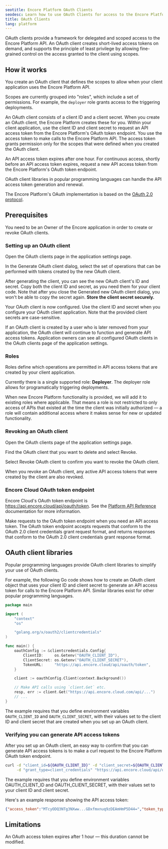 ```yaml
---
seotitle: Encore Platform OAuth Clients
seodesc: Learn how to use OAuth Clients for access to the Encore Platform API
title: OAuth Clients
lang: platform
---
```


OAuth clients provide a framework for delegated and scoped access to the Encore Platform API. An OAuth client creates short-lived access tokens on demand, and supports the principle of least privilege by allowing fine-grained control on the access granted to the client using scopes.

## How it works
You create an OAuth client that defines the scopes to allow when your client application uses the Encore Platform API.

Scopes are currently grouped into "roles", which include a set of permissions.
For example, the `deployer` role grants access to the triggering deployments.

An OAuth client consists of a client ID and a client secret. When you create an OAuth client, the Encore Platform creates these for you. Within your client application, use the client ID and client secret to request an API access token from the Encore Platform's OAuth token endpoint. You use the access token to make calls to the Encore Platform API. The access token grants permission only for the scopes that were defined when you created the OAuth client.

An API access token expires after one hour. For continuous access, shortly before an API access token expires, request a new API access token from the Encore Platform's OAuth token endpoint.

OAuth client libraries in popular programming languages can handle the API access token generation and renewal.

The Encore Platform's OAuth implementation is based on the [OAuth 2.0 protocol](https://www.rfc-editor.org/rfc/rfc6749).

## Prerequisites
You need to be an Owner of the Encore application in order to create or revoke OAuth clients.

### Setting up an OAuth client
Open the OAuth clients page in the application settings page.

In the Generate OAuth client dialog, select the set of operations that can be performed with tokens created by the new OAuth client.

After generating the client, you can see the new OAuth client's ID and secret. Copy both the client ID and secret, as you need them for your client code.
Note that after you close the Generated new OAuth client dialog, you won't be able to copy the secret again.
**Store the client secret securely.**

Your OAuth client is now configured. Use the client ID and secret when you configure your OAuth client application. Note that the provided client secrets are case-sensitive.

If an OAuth client is created by a user who is later removed from your application, the OAuth client will continue to function and generate API access tokens.
Application owners can see all configured OAuth clients in the OAuth clients page of the application settings.

### Roles
Roles define which operations are permitted in API access tokens that are created by your client application.

Currently there is a single supported role: **Deployer**. The deployer role
allows for programatically triggering deployments.

When new Encore Platform functionality is provided, we will add it to existing roles where applicable.
That means a role is not restricted to only access of APIs that existed at the time the client was initially authorized &mdash; a role will contain additional access where it makes sense for new or updated functionality.

### Revoking an OAuth client
Open the OAuth clients page of the application settings page.

Find the OAuth client that you want to delete and select Revoke.

Select Revoke OAuth client to confirm you want to revoke the OAuth client.

When you revoke an OAuth client, any active API access tokens that were created by the client are also revoked.

### Encore Cloud OAuth token endpoint
Encore Cloud's OAuth token endpoint is https://api.encore.cloud/api/oauth/token.
See the [Platform API Reference](/docs/platform/integrations/api-reference) documentation for more information.

Make requests to the OAuth token endpoint when you need an API access token. The OAuth token endpoint accepts requests that conform to the OAuth 2.0 client credentials grant request format, and returns responses that conform to the OAuth 2.0 client credentials grant response format.

## OAuth client libraries
Popular programming languages provide OAuth client libraries to simplify your use of OAuth clients.

For example, the following Go code shows how to create an OAuth client object that uses your client ID and client secret to generate an API access token for calls to the Encore Platform API.
Similar libraries exist for other popular programming languages.

```go
package main

import (
    "context"
    "os"

    "golang.org/x/oauth2/clientcredentials"
)

func main() {
    oauthConfig := &clientcredentials.Config{
        ClientID:     os.Getenv("OAUTH_CLIENT_ID"),
        ClientSecret: os.Getenv("OAUTH_CLIENT_SECRET"),
        TokenURL:     "https://api.encore.cloud/api/oauth/token",
    }

    client := oauthConfig.Client(context.Background())

    // Make API calls using `client.Get` etc.
    resp, err := client.Get("https://api.encore.cloud.com/api/...")
    // ...
}
```

The example requires that you define environment variables `OAUTH_CLIENT_ID` and `OAUTH_CLIENT_SECRET`, with their values set to the client ID and client secret that are created when you set up an OAuth client.

### Verifying you can generate API access tokens
After you set up an OAuth client, an easy way to confirm that you can generate API access tokens is to make a curl request to the Encore Platform OAuth token endpoint.


```bash
curl -d "client_id=${OAUTH_CLIENT_ID}" -d "client_secret=${OAUTH_CLIENT_SECRET}" \
     -d "grant_type=client_credentials" "https://api.encore.cloud/api/oauth/token"
```

The example requires that you define environment variables OAUTH_CLIENT_ID and OAUTH_CLIENT_SECRET, with their values set to your client ID and client secret.

Here's an example response showing the API access token:

```json
{"access_token":"MTcyODQ3NTg3NXww...GDxfmxnuq9zDEAmHmP5D44=","token_type":"Bearer","expires_in":3600, "actor": "o2c_my_key_id"}
```

## Limitations

An OAuth access token expires after 1 hour &mdash; this duration cannot be modified.
